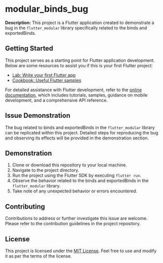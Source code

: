 # modular_binds_bug

**Description:**
This project is a Flutter application created to demonstrate a bug in the `flutter_modular` library specifically related to the binds and exportedBinds.

## Getting Started

This project serves as a starting point for Flutter application development. Below are some resources to assist you if this is your first Flutter project:

- [Lab: Write your first Flutter app](https://docs.flutter.dev/get-started/codelab)
- [Cookbook: Useful Flutter samples](https://docs.flutter.dev/cookbook)

For detailed assistance with Flutter development, refer to the [online documentation](https://docs.flutter.dev/), which includes tutorials, samples, guidance on mobile development, and a comprehensive API reference.

## Issue Demonstration

The bug related to binds and exportedBinds in the `flutter_modular` library can be replicated within this project. Detailed steps for reproducing the bug and observing its effects will be provided in the demonstration section.

## Demonstration

1. Clone or download this repository to your local machine.
2. Navigate to the project directory.
3. Run the project using the Flutter SDK by executing `flutter run`.
4. Observe the behavior related to the binds and exportedBinds in the `flutter_modular` library.
5. Take note of any unexpected behavior or errors encountered.

## Contributing

Contributions to address or further investigate this issue are welcome. Please refer to the contribution guidelines in the project repository.

## License

This project is licensed under the [MIT License](LICENSE). Feel free to use and modify it as per the terms of the license.
